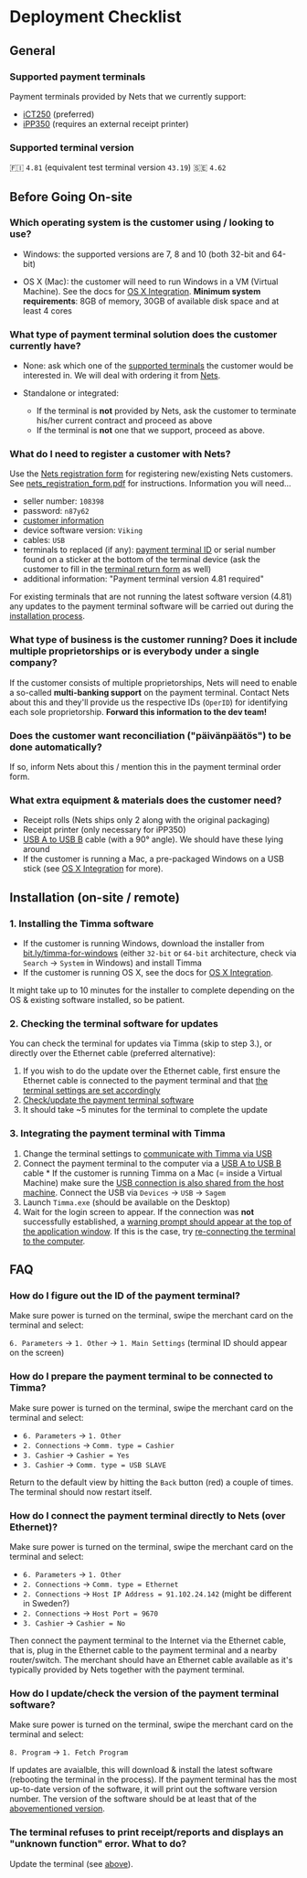 # Deployment Checklist

## General

### Supported payment terminals

Payment terminals provided by Nets that we currently support:

  * [iCT250](https://shop.nets.eu/fi/web/fin/40?terminal_id=TFIN4400-7648-R) (preferred)
  * [iPP350](https://shop.nets.eu/fi/web/fin/40?terminal_id=TFIN4100-7641-R) (requires an external receipt printer)

### Supported terminal version

🇫🇮 `4.81` (equivalent test terminal version `43.19`)
🇸🇪 `4.62` 


## Before Going On-site

### Which operating system is the customer using / looking to use?

* Windows: the supported versions are 7, 8 and 10 (both 32-bit and 64-bit)

* OS X (Mac): the customer will need to run Windows in a VM (Virtual Machine). See the docs for [OS X Integration](./osx-integration.md). **Minimum system requirements**: 8GB of memory, 30GB of available disk space and at least 4 cores

### What type of payment terminal solution does the customer currently have?

* None: ask which one of the [supported terminals](#supported-payment-terminals) the customer would be interested in. We will deal with ordering it from [Nets](https://www.signom.com/nets/PowerForm.signom?powerFormId=NETS_FINLAND_HELPER).

* Standalone or integrated:
  * If the terminal is **not** provided by Nets, ask the customer to terminate his/her current contract and proceed as above
  * If the terminal is **not** one that we support, proceed as above.

### What do I need to register a customer with Nets?

Use the [Nets registration form](https://www.signom.com/nets/PowerForm.signom?powerFormId=NETS_FINLAND_HELPER) for registering new/existing Nets customers. See [nets_registration_form.pdf](../assets/nets_registration_form.pdf) for instructions. Information you will need...

* seller number: `108398`
* password: `n87y62`
* [customer information](https://timma.fi/hallinta)
* device software version: `Viking`
* cables: `USB`
* terminals to replaced (if any): [payment terminal ID](#how-do-i-figure-out-the-id-of-the-payment-terminal) or serial number found on a sticker at the bottom of the terminal device (ask the customer to fill in the [terminal return form](../assets/palautusilmoitus.pdf) as well)
* additional information: "Payment terminal version 4.81 required"

For existing terminals that are not running the latest software version (4.81) any updates to the payment terminal software will be carried out during the [installation process](#installation-on-site--remote). 

### What type of business is the customer running? Does it include multiple proprietorships or is everybody under a single company?

If the customer consists of multiple proprietorships, Nets will need to enable a so-called **multi-banking support** on the payment terminal. Contact Nets about this and they'll provide us the respective IDs (`OperID`) for identifying each sole proprietorship. **Forward this information to the dev team!**

### Does the customer want reconciliation ("päivänpäätös") to be done automatically?

If so, inform Nets about this / mention this in the payment terminal order form.

### What extra equipment & materials does the customer need?

* Receipt rolls (Nets ships only 2 along with the original packaging)
* Receipt printer (only necessary for iPP350)
* [USB A to USB B](../assets/images/usb-a-to-usb-b.jpg) cable (with a 90° angle). We should have these lying around
* If the customer is running a Mac, a pre-packaged Windows on a USB stick (see [OS X Integration](./osx-integration.md) for more).


## Installation (on-site / remote)

### 1. Installing the Timma software

  * If the customer is running Windows, download the installer from [bit.ly/timma-for-windows](http://bit.ly/timma-for-windows) (either `32-bit` or `64-bit` architecture, check via `Search` -> `System` in Windows) and install Timma
  * If the customer is running OS X, see the docs for [OS X Integration](./osx-integration.md).

It might take up to 10 minutes for the installer to complete depending on the OS & existing software installed, so be patient.

### 2. Checking the terminal software for updates

You can check the terminal for updates via Timma (skip to step 3.), or directly over the Ethernet cable (preferred alternative):

  1. If you wish to do the update over the Ethernet cable, first ensure the Ethernet cable is connected to the payment terminal and that [the terminal settings are set accordingly](#how-do-i-connect-the-payment-terminal-directly-to-nets-over-ethernet)
  2. [Check/update the payment terminal software](#how-do-i-updatecheck-the-version-of-the-payment-terminal-software)
  3. It should take ~5 minutes for the terminal to complete the update

### 3. Integrating the payment terminal with Timma

  1. Change the terminal settings to [communicate with Timma via USB](#how-do-i-prepare-the-payment-terminal-to-be-connected-to-timma)
  2. Connect the payment terminal to the computer via a [USB A to USB B](../assets/images/usb-a-to-usb-b.jpg) cable
    * If the customer is running Timma on a Mac (= inside a Virtual Machine) make sure the [USB connection is also shared from the host machine](../assets/images/share-host-usb.jpeg). Connect the USB via `Devices` -> `USB` -> `Sagem`
  3. Launch `Timma.exe` (should be available on the Desktop)
  4. Wait for the login screen to appear. If the connection was **not** successfully established, a [warning prompt should appear at the top of the application window](../assets/images/terminal-disconnected.jpeg). If this is the case, try [re-connecting the terminal to the computer](reconnecting-the-terminal.md).


## FAQ

### How do I figure out the ID of the payment terminal?

Make sure power is turned on the terminal, swipe the merchant card on the terminal and select:

`6. Parameters` -> `1. Other` -> `1. Main Settings` (terminal ID should appear on the screen)

### How do I prepare the payment terminal to be connected to Timma?

Make sure power is turned on the terminal, swipe the merchant card on the terminal and select:

  * `6. Parameters` -> `1. Other`
  * `2. Connections` -> `Comm. type = Cashier`
  * `3. Cashier` -> `Cashier = Yes`
  * `3. Cashier` -> `Comm. type = USB SLAVE`

Return to the default view by hitting the `Back` button (red) a couple of times. The terminal should now restart itself.

### How do I connect the payment terminal directly to Nets (over Ethernet)?

Make sure power is turned on the terminal, swipe the merchant card on the terminal and select:

  * `6. Parameters` -> `1. Other`
  * `2. Connections` -> `Comm. type = Ethernet`
  * `2. Connections` -> `Host IP Address = 91.102.24.142` (might be different in Sweden?)
  * `2. Connections` -> `Host Port = 9670`
  * `3. Cashier` -> `Cashier = No`

Then connect the payment terminal to the Internet via the Ethernet cable, that is, plug in the Ethernet cable to the payment terminal and a nearby router/switch. The merchant should have an Ethernet cable available as it's typically provided by Nets together with the payment terminal.

### How do I update/check the version of the payment terminal software?

Make sure power is turned on the terminal, swipe the merchant card on the terminal and select:

`8. Program` -> `1. Fetch Program`

If updates are avaialble, this will download & install the latest software (rebooting the terminal in the process). If the payment terminal has the most up-to-date version of the software, it will print out the software version number. The version of the software should be at least that of the [abovementioned version](#supported-terminal-version).

### The terminal refuses to print receipt/reports and displays an "unknown function" error. What to do?

Update the terminal (see [above](#how-do-i-updatecheck-the-version-of-the-payment-terminal-software)).
